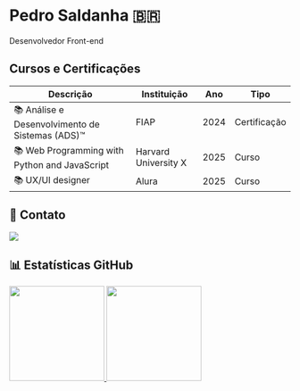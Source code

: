 # Pedro Saldanha 🇧🇷
 Desenvolvedor Front-end



<!--

## Sobre mim:
<div>
  <p>
    Atualmente atuo como Desenvolvedor Front-End & Full-Stack com experiência no desenvolvimento de plataformas 
    Web utilizando as tecnologias atuais do mercado para construção de sistemas Web responsivos e 
    modernos, possuindo Conhecimentos em:  HTML5, CSS3, JavaScript, Bootstrap, React, TypeScript,  Node.Js, Express, Figma, Sql) ,
    no momento estudando um pouco mais sobre Android Kotlin.
  </p>
</div>
Here are some ideas to get you started:
## 🚀 Minhas Tecnologias  
  
<div style="display: inline_block">
  <img align="center" alt="Csharp" height="30" width="40" src="https://raw.githubusercontent.com/devicons/devicon/master/icons/csharp/csharp-original.svg">
  <img align="center" alt="DotNet Core" height="30" width="40" src="https://cdn.jsdelivr.net/gh/devicons/devicon/icons/dotnetcore/dotnetcore-original.svg" />
  <img align="center" alt="DotNet" height="30" width="40" src="https://cdn.jsdelivr.net/gh/devicons/devicon/icons/dot-net/dot-net-original-wordmark.svg" />
  <img align="center" alt="HTML" height="30" width="40" src="https://raw.githubusercontent.com/devicons/devicon/master/icons/html5/html5-original.svg">
  <img align="center" alt="CSS" height="30" width="40" src="https://raw.githubusercontent.com/devicons/devicon/master/icons/css3/css3-original.svg">
  <img align="center" alt="JavaScript" height="30" width="40" src="https://raw.githubusercontent.com/devicons/devicon/master/icons/javascript/javascript-plain.svg">
  <img align="center" alt="JavaScript" height="30" width="40" src="https://cdn.jsdelivr.net/gh/devicons/devicon/icons/bootstrap/bootstrap-plain-wordmark.svg" />  
  <img align="center" alt="Python" height="30" width="40" src="https://raw.githubusercontent.com/devicons/devicon/master/icons/python/python-original.svg">
</div><br>

•⁠  ⁠🔭 I’m currently working on ...
•⁠  ⁠🌱 I’m currently learning ...
•⁠  ⁠👯 I’m looking to collaborate on ...
•⁠  ⁠🤔 I’m looking for help with ...
•⁠  ⁠💬 Ask me about ...
•⁠  ⁠📫 How to reach me: ...
•⁠  ⁠😄 Pronouns: ...
•⁠  ⁠⚡ Fun fact: ...
-->
## Cursos e Certificações

Descrição   | Instituição   | Ano | Tipo
--------- | --------- | ------ | ------
📚 Análise e Desenvolvimento de Sistemas (ADS)™️ | FIAP | 2024 | Certificação
📚 Web Programming with Python and JavaScript | Harvard University X | 2025 | Curso
📚 UX/UI designer | Alura | 2025 | Curso

## 💬 Contato 
  
<div> 
 
  <a href="https://www.linkedin.com/in/pedrodoxx/" target="_blank"><img src="https://img.shields.io/badge/-LinkedIn-%230077B5?style=for-the-badge&logo=linkedin&logoColor=white" target="_blank"></a> 
</div>

## 📊 Estatísticas GitHub

<div align="start">
  <a href="https://github.com/PedroSaldanhaa">
  <img height="170em" src="https://github-readme-stats.vercel.app/api?username=PedroSaldanhaa&show_icons=true&theme=dark&include_all_commits=true&count_private=true"/>
  <img height="170em" src="https://github-readme-stats.vercel.app/api/top-langs/?username=PedroSaldanhaa&layout=compact&langs_count=7&theme=dark"/>
</div>
